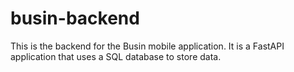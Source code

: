 # busin-backend

This is the backend for the Busin mobile application. It is a FastAPI application that uses a SQL database to store data.

